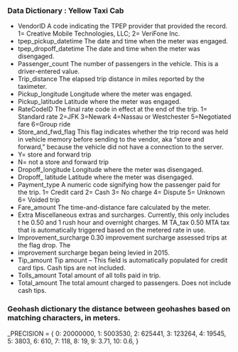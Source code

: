  ### Data Dictionary : Yellow Taxi Cab
- VendorID A code indicating the TPEP provider that provided the record.
1= Creative Mobile Technologies, LLC; 2= VeriFone Inc.
- tpep_pickup_datetime The date and time when the meter was engaged.
- tpep_dropoff_datetime The date and time when the meter was disengaged.
- Passenger_count The number of passengers in the vehicle.
 This is a driver-entered value.
- Trip_distance The elapsed trip distance in miles reported by the taximeter.
- Pickup_longitude Longitude where the meter was engaged.
- Pickup_latitude Latitude where the meter was engaged.
- RateCodeID The final rate code in effect at the end of the trip.
 1= Standard rate 
 2=JFK
 3=Newark
 4=Nassau or Westchester
 5=Negotiated fare
 6=Group ride
- Store_and_fwd_flag This flag indicates whether the trip record was held in vehicle
 memory before sending to the vendor, aka “store and forward,”
 because the vehicle did not have a connection to the server.
- Y= store and forward trip
- N= not a store and forward trip
- Dropoff_longitude Longitude where the meter was disengaged.
- Dropoff_ latitude Latitude where the meter was disengaged.
- Payment_type A numeric code signifying how the passenger paid for the trip.
 1= Credit card
 2= Cash
 3= No charge
 4= Dispute
 5= Unknown
 6= Voided trip
- Fare_amount The time-and-distance fare calculated by the meter.
- Extra Miscellaneous extras and surcharges. Currently, this only includes
 t he 0.50 and 1 rush hour and overnight charges.
 M TA_tax 0.50 MTA tax that is automatically triggered based on the metered
 rate in use.
- Improvement_surcharge 0.30 improvement surcharge assessed trips at the flag drop. The
- improvement surcharge began being levied in 2015.
- Tip_amount Tip amount – This field is automatically populated for credit card
 tips. Cash tips are not included.
- Tolls_amount Total amount of all tolls paid in trip.
- Total_amount The total amount charged to passengers. Does not include cash tips.

### Geohash dictionary the distance between geohashes based on matching characters, in meters.
_PRECISION = {
    0: 20000000,
    1: 5003530,
    2: 625441,
    3: 123264,
    4: 19545,
    5: 3803,
    6: 610,
    7: 118,
    8: 19,
    9: 3.71,
    10: 0.6,
}
